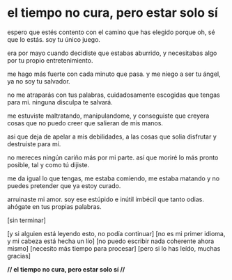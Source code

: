 # el tiempo no cura, pero estar solo sí

espero que estés contento
con el camino que has elegido
porque oh, sé que lo estás.
soy tu único juego.

era por mayo cuando
decidiste que estabas aburrido,
y necesitabas algo
por tu propio entretenimiento.

me hago más fuerte
con cada minuto que pasa.
y me niego a ser tu ángel,
ya no soy tu salvador.

no me atraparás con
tus palabras, cuidadosamente escogidas
que tengas para mi.
ninguna disculpa te salvará.

me estuviste maltratando,
manipulandome, y conseguiste
que creyera cosas que no
puedo creer que salieran de mis manos.

asi que deja de apelar
a mis debilidades,
a las cosas que solia disfrutar
y destruiste para mí.

no mereces ningún cariño
más por mi parte.
así que moriré lo más pronto posible,
tal y como tú dijiste.

me da igual lo que tengas,
me estaba comiendo,
me estaba matando y no puedes
pretender que ya estoy curado.

arruinaste mi amor.
soy ese estúpido e inútil imbécil
que tanto odias.
ahógate en tus propias palabras.

[sin terminar]

[y si alguien está leyendo esto, no podía continuar]
[no es mi primer idioma, y mi cabeza está hecha un lío]
[no puedo escribir nada coherente ahora mismo]
[necesito más tiempo para procesar]
[pero si lo has leído, muchas gracias]

 **// el tiempo no cura, pero estar solo sí //**